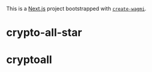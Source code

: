 This is a [Next.js](https://nextjs.org) project bootstrapped with [`create-wagmi`](https://github.com/wevm/wagmi/tree/main/packages/create-wagmi).

# crypto-all-star

# cryptoall
